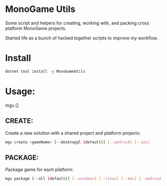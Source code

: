 # MonoGame Utils

Some script and helpers for creating, working with, and packing cross platform MonoGame projects.

Started life as a bunch of hacked together scripts to improve my workflow.

# Install

``` bash
dotnet tool install -g MonoGameUtils
```

# Usage:
mgu <command> [<args>]

## CREATE:

Create a new solution with a shared project and platform projects:

``` bash
mgu create <gameName> [--desktopgl (default)] [--android] [--ios]
```

## PACKAGE:

Package game for each platform:

``` bash
mgu package [--all (default)] [--windows] [--linux] [--mac] [--android] [--ios]
```